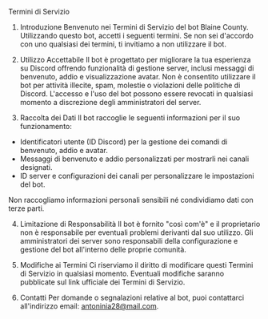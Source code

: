 Termini di Servizio

1. Introduzione
Benvenuto nei Termini di Servizio del bot Blaine County. Utilizzando questo bot, accetti i seguenti termini. Se non sei d'accordo con uno qualsiasi dei termini, ti invitiamo a non utilizzare il bot.

2. Utilizzo Accettabile
Il bot è progettato per migliorare la tua esperienza su Discord offrendo funzionalità di gestione server, inclusi messaggi di benvenuto, addio e visualizzazione avatar.
Non è consentito utilizzare il bot per attività illecite, spam, molestie o violazioni delle politiche di Discord.
L'accesso e l'uso del bot possono essere revocati in qualsiasi momento a discrezione degli amministratori del server.

3. Raccolta dei Dati
Il bot raccoglie le seguenti informazioni per il suo funzionamento:

- Identificatori utente (ID Discord) per la gestione dei comandi di benvenuto, addio e avatar.
- Messaggi di benvenuto e addio personalizzati per mostrarli nei canali designati.
- ID server e configurazioni dei canali per personalizzare le impostazioni del bot.

Non raccogliamo informazioni personali sensibili né condividiamo dati con terze parti.

4. Limitazione di Responsabilità
Il bot è fornito "così com'è" e il proprietario non è responsabile per eventuali problemi derivanti dal suo utilizzo.
Gli amministratori dei server sono responsabili della configurazione e gestione del bot all'interno delle proprie comunità.

5. Modifiche ai Termini
Ci riserviamo il diritto di modificare questi Termini di Servizio in qualsiasi momento. Eventuali modifiche saranno pubblicate sul link ufficiale dei Termini di Servizio.

6. Contatti
Per domande o segnalazioni relative al bot, puoi contattarci all'indirizzo email: antoninia28@mail.com.
